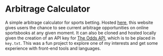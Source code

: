 # Arbitrage Calculator
A simple arbitrage calculator for sports betting. Hosted [here](http://arbitragetest.byethost22.com/), this website gives users the chance to see current arbitrage opportunities on online sportsbooks at any given moment. It can also be cloned and hosted locally given the creation of an API key for [The Odds API](https://the-odds-api.com/), which is to be placed in `key.txt`. This was a fun project to explore one of my interests and get some experience with front-end tools and languages.
